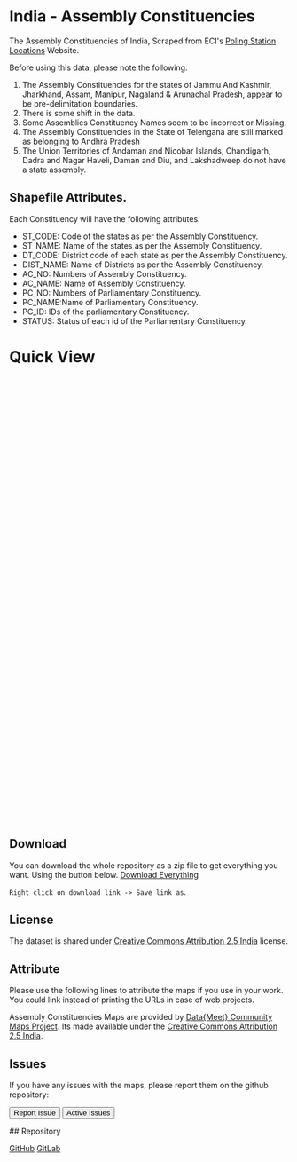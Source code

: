 <style>

#acmaps {
    width: 700px;
    height: 800px;
}
#acmaps .info {
    padding: 6px 8px;
    font: 0.7rem Arial, Helvetica, sans-serif;
    background: white;
    background: rgba(255,255,255,0.8);
    box-shadow: 0 0 15px rgba(0,0,0,0.2);
    border-radius: 5px;
}
#acmaps .info h6 {
    font-size: 1.2rem;
    margin: 0 0 5px;
    color: #777;
}

</style>

# India - Assembly Constituencies


The Assembly Constituencies of India, Scraped from ECI's [Poling Station Locations](http://psleci.nic.in/) Website.

           
Before using this data, please note the following:
 
 1. The Assembly Constituencies for the states of  Jammu And Kashmir, Jharkhand, Assam, Manipur, Nagaland & Arunachal Pradesh, appear to be pre-delimitation boundaries.
 2. There is some shift in the data.
 3. Some Assemblies Constituency Names seem to be incorrect or Missing.
 4. The Assembly Constituencies in the State of Telengana are still marked as belonging to Andhra Pradesh
 5. The Union Territories of Andaman and Nicobar Islands, Chandigarh,  Dadra and Nagar Haveli, Daman and Diu, 
 and Lakshadweep do not have a state assembly.


## Shapefile Attributes.
Each Constituency will have the following attributes.

- ST_CODE: Code of the states as per the Assembly Constituency.
- ST_NAME: Name of the states as per the Assembly Constituency.
- DT_CODE: District code of each state as per the Assembly Constituency.
- DIST_NAME: Name of Districts as per the Assembly Constituency.
- AC_NO: Numbers of Assembly Constituency.
- AC_NAME: Name of Assembly Constituency.
- PC_NO: Numbers of Parliamentary Constituency.
- PC_NAME:Name of Parliamentary Constituency.
- PC_ID: IDs of the parliamentary Constituency.
- STATUS: Status of each id of the Parliamentary Constituency.

# Quick View

<div id="acmaps" ></div>


## Download

You can download the whole repository as a zip file to get everything you want. Using the button below.
<a class="btn btn-lg btn-success" href="https://github.com/datameet/maps/archive/master.zip"> <i class="fa fa-download fa-2x pull-left"></i> Download Everything</a>

<code>Right click on download link -&gt; Save link as</code>.

## License
The dataset is shared under [Creative Commons Attribution 2.5 India](http://creativecommons.org/licenses/by/2.5/in/) license.

## Attribute

Please use the following lines to attribute the maps if you use in your work. You could link instead of printing 
the URLs in case of web projects.

Assembly Constituencies Maps are provided by [Data{Meet} Community Maps Project](http://projects.datameet.org/maps/). Its made available under the [Creative Commons Attribution 2.5 India](http://creativecommons.org/licenses/by/2.5/in/).

## Issues
If you have any issues with the maps, please report them on the github repository:
<p><a href="https://github.com/datameet/maps/issues/new"><button class="btn btn-primary" type="submit">Report Issue</button></a>
<a href="https://github.com/datameet/maps/issues"><button class="btn btn-primary" type="submit">Active Issues</button></a></p>
## Repository

<p><a class="btn btn-lg btn-success" href="https://github.com/datameet/maps">
  <i class="fa fa-github fa-2x pull-left"></i> GitHub</a>   <a class="btn btn-lg btn-success" href="https://gitlab.com/datameet/maps">
  <i class="fa fa-git fa-2x pull-left"></i> GitLab</a></p>


<script>
$( document ).ready(function() {
    console.log( "ready!" );
    plotAC('acmaps')
});
</script>

